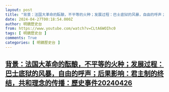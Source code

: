 ```yaml
---
layout: post
title: "背景：法国大革命的酝酿，不平等的火种；发展过程：巴士底狱的风暴，自由的呼声；后果影响：君主制的终结，共和理念的传播：歷史事件20240426"
date: 2024-04-27T00:18:54.000Z
author: 明鏡歷史台
from: https://www.youtube.com/watch?v=CLtA6WOIhc0
tags: [ 明鏡歷史台 ]
comments: True
categories: [ 明鏡歷史台 ]
---
```

<!--1714177134000-->
[背景：法国大革命的酝酿，不平等的火种；发展过程：巴士底狱的风暴，自由的呼声；后果影响：君主制的终结，共和理念的传播：歷史事件20240426](https://www.youtube.com/watch?v=CLtA6WOIhc0)
------

<div>

</div>
